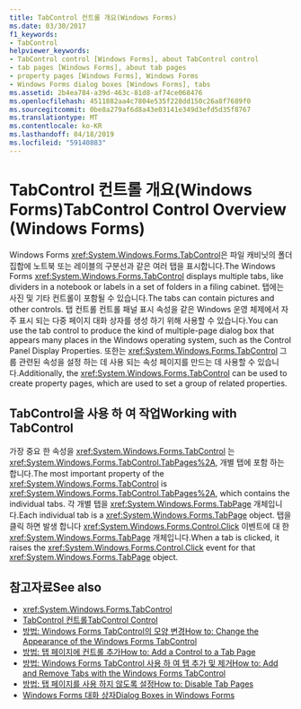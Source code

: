 ```yaml
---
title: TabControl 컨트롤 개요(Windows Forms)
ms.date: 03/30/2017
f1_keywords:
- TabControl
helpviewer_keywords:
- TabControl control [Windows Forms], about TabControl control
- tab pages [Windows Forms], about tab pages
- property pages [Windows Forms], Windows Forms
- Windows Forms dialog boxes [Windows Forms], tabs
ms.assetid: 2b4ea784-a39d-463c-81d8-af74ce068476
ms.openlocfilehash: 4511882aa4c7804e535f228dd150c26a8f7689f0
ms.sourcegitcommit: 0be8a279af6d8a43e03141e349d3efd5d35f8767
ms.translationtype: MT
ms.contentlocale: ko-KR
ms.lasthandoff: 04/18/2019
ms.locfileid: "59140883"
---
```

# <a name="tabcontrol-control-overview-windows-forms"></a><span data-ttu-id="75b29-102">TabControl 컨트롤 개요(Windows Forms)</span><span class="sxs-lookup"><span data-stu-id="75b29-102">TabControl Control Overview (Windows Forms)</span></span>
<span data-ttu-id="75b29-103">Windows Forms <xref:System.Windows.Forms.TabControl>은 파일 캐비닛의 폴더 집합에 노트북 또는 레이블의 구분선과 같은 여러 탭을 표시합니다.</span><span class="sxs-lookup"><span data-stu-id="75b29-103">The Windows Forms <xref:System.Windows.Forms.TabControl> displays multiple tabs, like dividers in a notebook or labels in a set of folders in a filing cabinet.</span></span> <span data-ttu-id="75b29-104">탭에는 사진 및 기타 컨트롤이 포함될 수 있습니다.</span><span class="sxs-lookup"><span data-stu-id="75b29-104">The tabs can contain pictures and other controls.</span></span> <span data-ttu-id="75b29-105">탭 컨트롤 컨트롤 패널 표시 속성을 같은 Windows 운영 체제에서 자주 표시 되는 다중 페이지 대화 상자를 생성 하기 위해 사용할 수 있습니다.</span><span class="sxs-lookup"><span data-stu-id="75b29-105">You can use the tab control to produce the kind of multiple-page dialog box that appears many places in the Windows operating system, such as the Control Panel Display Properties.</span></span> <span data-ttu-id="75b29-106">또한는 <xref:System.Windows.Forms.TabControl> 그룹 관련된 속성을 설정 하는 데 사용 되는 속성 페이지를 만드는 데 사용할 수 있습니다.</span><span class="sxs-lookup"><span data-stu-id="75b29-106">Additionally, the <xref:System.Windows.Forms.TabControl> can be used to create property pages, which are used to set a group of related properties.</span></span>  
  
## <a name="working-with-tabcontrol"></a><span data-ttu-id="75b29-107">TabControl을 사용 하 여 작업</span><span class="sxs-lookup"><span data-stu-id="75b29-107">Working with TabControl</span></span>  
 <span data-ttu-id="75b29-108">가장 중요 한 속성을 <xref:System.Windows.Forms.TabControl> 는 <xref:System.Windows.Forms.TabControl.TabPages%2A>, 개별 탭에 포함 하는 합니다.</span><span class="sxs-lookup"><span data-stu-id="75b29-108">The most important property of the <xref:System.Windows.Forms.TabControl> is <xref:System.Windows.Forms.TabControl.TabPages%2A>, which contains the individual tabs.</span></span> <span data-ttu-id="75b29-109">각 개별 탭을 <xref:System.Windows.Forms.TabPage> 개체입니다.</span><span class="sxs-lookup"><span data-stu-id="75b29-109">Each individual tab is a <xref:System.Windows.Forms.TabPage> object.</span></span> <span data-ttu-id="75b29-110">탭을 클릭 하면 발생 합니다 <xref:System.Windows.Forms.Control.Click> 이벤트에 대 한 <xref:System.Windows.Forms.TabPage> 개체입니다.</span><span class="sxs-lookup"><span data-stu-id="75b29-110">When a tab is clicked, it raises the <xref:System.Windows.Forms.Control.Click> event for that <xref:System.Windows.Forms.TabPage> object.</span></span>  
  
## <a name="see-also"></a><span data-ttu-id="75b29-111">참고자료</span><span class="sxs-lookup"><span data-stu-id="75b29-111">See also</span></span>

- <xref:System.Windows.Forms.TabControl>
- [<span data-ttu-id="75b29-112">TabControl 컨트롤</span><span class="sxs-lookup"><span data-stu-id="75b29-112">TabControl Control</span></span>](tabcontrol-control-windows-forms.md)
- [<span data-ttu-id="75b29-113">방법: Windows Forms TabControl의 모양 변경</span><span class="sxs-lookup"><span data-stu-id="75b29-113">How to: Change the Appearance of the Windows Forms TabControl</span></span>](how-to-change-the-appearance-of-the-windows-forms-tabcontrol.md)
- [<span data-ttu-id="75b29-114">방법: 탭 페이지에 컨트롤 추가</span><span class="sxs-lookup"><span data-stu-id="75b29-114">How to: Add a Control to a Tab Page</span></span>](how-to-add-a-control-to-a-tab-page.md)
- [<span data-ttu-id="75b29-115">방법: Windows Forms TabControl 사용 하 여 탭 추가 및 제거</span><span class="sxs-lookup"><span data-stu-id="75b29-115">How to: Add and Remove Tabs with the Windows Forms TabControl</span></span>](how-to-add-and-remove-tabs-with-the-windows-forms-tabcontrol.md)
- [<span data-ttu-id="75b29-116">방법: 탭 페이지를 사용 하지 않도록 설정</span><span class="sxs-lookup"><span data-stu-id="75b29-116">How to: Disable Tab Pages</span></span>](how-to-disable-tab-pages.md)
- [<span data-ttu-id="75b29-117">Windows Forms 대화 상자</span><span class="sxs-lookup"><span data-stu-id="75b29-117">Dialog Boxes in Windows Forms</span></span>](../dialog-boxes-in-windows-forms.md)
